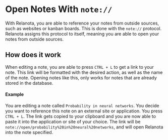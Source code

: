 ﻿# Open Notes With `note://`

With Relanota, you are able to reference your notes from outside sources, such as websites or kanban boards.
This is done with the `note://` protocol.
Relanota assigns this protocol to itself, meaning you are able to open your notes from outside sources.

## How does it work

When editing a note, you are able to press `CTRL + L` to get a link to your note.
This link will be formatted with the desired action, as well as the name of the note.
Opening notes like this, only works for notes that are already stored in the database.

#### Example

You are editing a note called `Probability in neural networks`.
You decide you want to reference this note on an external site or application.
You press `CTRL + L`.
The link gets copied to your clipboard and you are now able to paste it into the application or site of your choice.
The link will be `note://open/probability%20in%20neural%20networks`, and will open Relanota into the note specified.